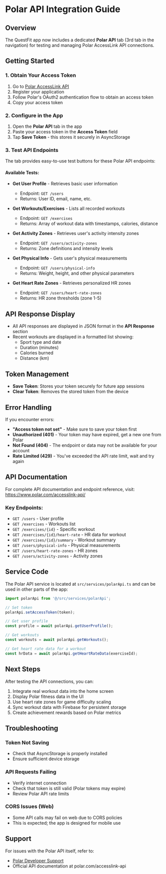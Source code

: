 # Polar API Integration Guide

## Overview
The QuestFit app now includes a dedicated **Polar API** tab (3rd tab in the navigation) for testing and managing Polar AccessLink API connections.

## Getting Started

### 1. Obtain Your Access Token
1. Go to [Polar AccessLink API](https://www.polar.com/accesslink-api/)
2. Register your application
3. Follow Polar's OAuth2 authentication flow to obtain an access token
4. Copy your access token

### 2. Configure in the App

1. Open the **Polar API** tab in the app
2. Paste your access token in the **Access Token** field
3. Tap **Save Token** - this stores it securely in AsyncStorage

### 3. Test API Endpoints

The tab provides easy-to-use test buttons for these Polar API endpoints:

#### Available Tests:

- **Get User Profile** - Retrieves basic user information
  - Endpoint: `GET /users`
  - Returns: User ID, email, name, etc.

- **Get Workouts/Exercises** - Lists all recorded workouts
  - Endpoint: `GET /exercises`
  - Returns: Array of workout data with timestamps, calories, distance

- **Get Activity Zones** - Retrieves user's activity intensity zones
  - Endpoint: `GET /users/activity-zones`
  - Returns: Zone definitions and intensity levels

- **Get Physical Info** - Gets user's physical measurements
  - Endpoint: `GET /users/physical-info`
  - Returns: Weight, height, and other physical parameters

- **Get Heart Rate Zones** - Retrieves personalized HR zones
  - Endpoint: `GET /users/heart-rate-zones`
  - Returns: HR zone thresholds (zone 1-5)

## API Response Display

- All API responses are displayed in JSON format in the **API Response** section
- Recent workouts are displayed in a formatted list showing:
  - Sport type and date
  - Duration (minutes)
  - Calories burned
  - Distance (km)

## Token Management

- **Save Token**: Stores your token securely for future app sessions
- **Clear Token**: Removes the stored token from the device

## Error Handling

If you encounter errors:
- **"Access token not set"** - Make sure to save your token first
- **Unauthorized (401)** - Your token may have expired, get a new one from Polar
- **Not Found (404)** - The endpoint or data may not be available for your account
- **Rate Limited (429)** - You've exceeded the API rate limit, wait and try again

## API Documentation

For complete API documentation and endpoint reference, visit:
https://www.polar.com/accesslink-api/

### Key Endpoints:
- `GET /users` - User profile
- `GET /exercises` - Workouts list
- `GET /exercises/{id}` - Specific workout
- `GET /exercises/{id}/heart-rate` - HR data for workout
- `GET /exercises/{id}/summary` - Workout summary
- `GET /users/physical-info` - Physical measurements
- `GET /users/heart-rate-zones` - HR zones
- `GET /users/activity-zones` - Activity zones

## Service Code

The Polar API service is located at `src/services/polarApi.ts` and can be used in other parts of the app:

```typescript
import polarApi from '@/src/services/polarApi';

// Set token
polarApi.setAccessToken(token);

// Get user profile
const profile = await polarApi.getUserProfile();

// Get workouts
const workouts = await polarApi.getWorkouts();

// Get heart rate data for a workout
const hrData = await polarApi.getHeartRateData(exerciseId);
```

## Next Steps

After testing the API connections, you can:
1. Integrate real workout data into the home screen
2. Display Polar fitness data in the UI
3. Use heart rate zones for game difficulty scaling
4. Sync workout data with Firebase for persistent storage
5. Create achievement rewards based on Polar metrics

## Troubleshooting

### Token Not Saving
- Check that AsyncStorage is properly installed
- Ensure sufficient device storage

### API Requests Failing
- Verify internet connection
- Check that token is still valid (Polar tokens may expire)
- Review Polar API rate limits

### CORS Issues (Web)
- Some API calls may fail on web due to CORS policies
- This is expected; the app is designed for mobile use

## Support

For issues with the Polar API itself, refer to:
- [Polar Developer Support](https://www.polar.com/en/products/sport-watches-training-devices)
- Official API documentation at polar.com/accesslink-api
